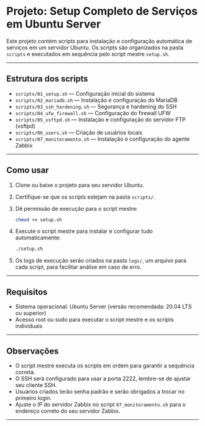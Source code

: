 # Projeto: Setup Completo de Serviços em Ubuntu Server

Este projeto contém scripts para instalação e configuração automática de serviços em um servidor Ubuntu. Os scripts são organizados na pasta `scripts` e executados em sequência pelo script mestre `setup.sh`.

---

## Estrutura dos scripts

- `scripts/01_setup.sh` — Configuração inicial do sistema
- `scripts/02_mariadb.sh` — Instalação e configuração do MariaDB
- `scripts/03_ssh_hardening.sh` — Segurança e hardening do SSH
- `scripts/04_ufw_firewall.sh` — Configuração do firewall UFW
- `scripts/05_vsftpd.sh` — Instalação e configuração do servidor FTP (vsftpd)
- `scripts/06_users.sh` — Criação de usuários locais
- `scripts/07_monitoramento.sh` — Instalação e configuração do agente Zabbix

---

## Como usar

1. Clone ou baixe o projeto para seu servidor Ubuntu.

2. Certifique-se que os scripts estejam na pasta `scripts/`.

3. Dê permissão de execução para o script mestre:

   ```bash
   chmod +x setup.sh
   ```

4. Execute o script mestre para instalar e configurar tudo automaticamente:

   ```bash
   ./setup.sh
   ```

5. Os logs de execução serão criados na pasta `logs/`, um arquivo para cada script, para facilitar análise em caso de erro.

---

## Requisitos

- Sistema operacional: Ubuntu Server (versão recomendada: 20.04 LTS ou superior)
- Acesso root ou sudo para executar o script mestre e os scripts individuais

---

## Observações

- O script mestre executa os scripts em ordem para garantir a sequência correta.
- O SSH será configurado para usar a porta 2222, lembre-se de ajustar seu cliente SSH.
- Usuários criados terão senha padrão e serão obrigados a trocar no primeiro login.
- Ajuste o IP do servidor Zabbix no script `07_monitoramento.sh` para o endereço correto do seu servidor Zabbix.

---
